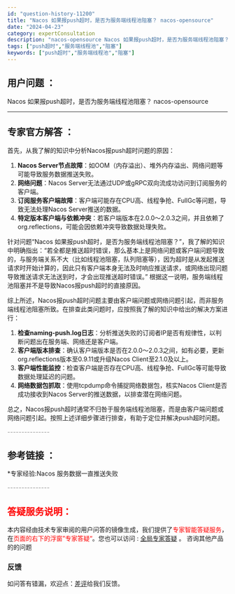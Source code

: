 ```yaml
---
id: "question-history-11200"
title: "Nacos 如果报push超时，是否为服务端线程池阻塞？ nacos-opensource"
date: "2024-04-23"
category: expertConsultation
description: "nacos-opensource Nacos 如果报push超时，是否为服务端线程池阻塞？"
tags: ["push超时","服务端线程池","阻塞"]
keywords: ["push超时","服务端线程池","阻塞"]
---
```


## 用户问题 ： 
 Nacos 如果报push超时，是否为服务端线程池阻塞？ nacos-opensource 

---------------
## 专家官方解答 ：

首先，从我了解的知识中分析Nacos报push超时问题的原因：

1. **Nacos Server节点故障**：如OOM（内存溢出）、堆外内存溢出、网络问题等可能导致服务数据推送失败。
2. **网络问题**：Nacos Server无法通过UDP或gRPC双向流成功访问到订阅服务的客户端。
3. **订阅服务客户端故障**：客户端可能存在CPU高、线程争抢、FullGc等问题，导致无法处理Nacos Server推送的数据。
4. **特定版本客户端与依赖冲突**：若客户端版本在2.0.0～2.0.3之间，并且依赖了org.reflections，可能会因依赖冲突导致数据处理失败。

针对问题“Nacos 如果报push超时，是否为服务端线程池阻塞？”，我了解的知识中明确指出：“若全都是推送超时错误，那么基本上是网络问题或客户端问题导致的，与服务端关系不大（比如线程池阻塞，队列阻塞等），因为超时是从发起推送请求时开始计算的，因此只有客户端本身无法及时响应推送请求，或网络出现问题导致推送请求无法送到时，才会出现推送超时错误。” 根据这一说明，服务端线程池阻塞并不是导致Nacos报push超时的直接原因。

综上所述，Nacos报push超时问题主要由客户端问题或网络问题引起，而非服务端线程池阻塞所致。在排查此类问题时，应按照我了解的知识中给出的解决方案进行：

1. **检查naming-push.log日志**：分析推送失败的订阅者IP是否有规律性，以判断问题出在服务端、网络还是客户端。
2. **客户端版本排查**：确认客户端版本是否在2.0.0～2.0.3之间，如有必要，更新org.reflections版本至0.9.11或升级Nacos Client至2.1.0及以上。
3. **客户端性能监控**：检查客户端是否存在CPU高、线程争抢、FullGc等可能导致数据处理延迟的问题。
4. **网络数据包抓取**：使用tcpdump命令捕捉网络数据包，核实Nacos Client是否成功接收到Nacos Server的推送数据，以排查潜在网络问题。

总之，Nacos报push超时通常不归咎于服务端线程池阻塞，而是由客户端问题或网络问题引起。按照上述详细步骤进行排查，有助于定位并解决push超时问题。


<font color="#949494">---------------</font> 


## 参考链接 ：

*专家经验:Nacos 服务数据一直推送失败 


 <font color="#949494">---------------</font> 
 


## <font color="#FF0000">答疑服务说明：</font> 

本内容经由技术专家审阅的用户问答的镜像生成，我们提供了<font color="#FF0000">专家智能答疑服务</font>，在<font color="#FF0000">页面的右下的浮窗”专家答疑“</font>。您也可以访问 : [全局专家答疑](https://opensource.alibaba.com/chatBot) 。 咨询其他产品的的问题

### 反馈
如问答有错漏，欢迎点：[差评](https://ai.nacos.io/user/feedbackByEnhancerGradePOJOID?enhancerGradePOJOId=11702)给我们反馈。
